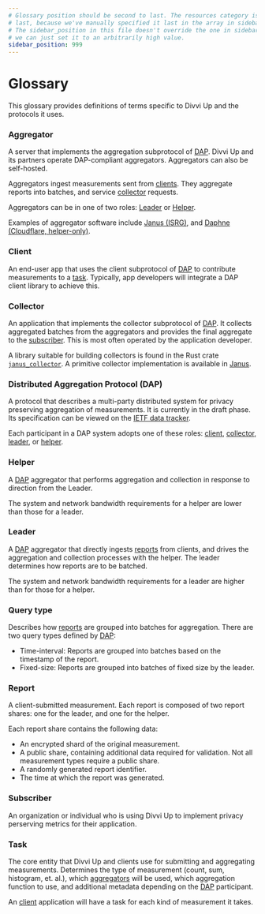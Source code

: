 ```yaml
---
# Glossary position should be second to last. The resources category is always
# last, because we've manually specified it last in the array in sidebars.js.
# The sidebar_position in this file doesn't override the one in sidebars.js, so
# we can just set it to an arbitrarily high value.
sidebar_position: 999
---
```


# Glossary

This glossary provides definitions of terms specific to Divvi Up and the
protocols it uses.

### Aggregator

A server that implements the aggregation subprotocol of
[DAP](#distributed-aggregation-protocol-dap). Divvi Up and its partners operate
DAP-compliant aggregators. Aggregators can also be self-hosted.

Aggregators ingest measurements sent from [clients](#client). They aggregate
reports into batches, and service [collector](#collector) requests.

Aggregators can be in one of two roles: [Leader](#leader) or [Helper](#helper).

Examples of aggregator software include [Janus (ISRG)][janus], and [Daphne
(Cloudflare, helper-only)][daphne].

### Client

An end-user app that uses the client subprotocol of
[DAP](#distributed-aggregation-protocol-dap) to contribute measurements to a
[task](#task). Typically, app developers will integrate a DAP client library to
achieve this.

### Collector

An application that implements the collector subprotocol of
[DAP](#distributed-aggregation-protocol-dap). It collects aggregated batches
from the aggregators and provides the final aggregate to the
[subscriber](#subscriber). This is most often operated by the application
developer.

A library suitable for building collectors is found in the Rust crate
[`janus_collector`][janus_collector]. A primitive collector implementation is
available in [Janus][collect.rs].

### Distributed Aggregation Protocol (DAP)

A protocol that describes a multi-party distributed system for privacy
preserving aggregation of measurements. It is currently in the draft phase. Its
specification can be viewed on the [IETF data tracker][DAP].

Each participant in a DAP system adopts one of these roles: [client](#client),
[collector](#collector), [leader](#leader), or [helper](#helper).

### Helper

A [DAP](#distributed-aggregation-protocol-dap) aggregator that performs
aggregation and collection in response to direction from the Leader.

The system and network bandwidth requirements for a helper are lower than those
for a leader.

### Leader

A [DAP](#distributed-aggregation-protocol-dap) aggregator that directly ingests
[reports](#report) from clients, and drives the aggregation and collection
processes with the helper. The leader determines how reports are to be batched.

The system and network bandwidth requirements for a leader are higher than for
those for a helper.

### Query type

Describes how [reports](#report) are grouped into batches for aggregation. There
are two query types defined by [DAP](#distributed-aggregation-protocol-dap):

- Time-interval: Reports are grouped into batches based on the timestamp of the
  report.
- Fixed-size: Reports are grouped into batches of fixed size by the leader.

### Report

A client-submitted measurement. Each report is composed of two report shares:
one for the leader, and one for the helper.

Each report share contains the following data:

- An encrypted shard of the original measurement.
- A public share, containing additional data required for validation. Not all
  measurement types require a public share.
- A randomly generated report identifier.
- The time at which the report was generated.

### Subscriber

An organization or individual who is using Divvi Up to implement privacy
perserving metrics for their application.

### Task

The core entity that Divvi Up and clients use for submitting and aggregating
measurements. Determines the type of measurement (count, sum, histogram, et.
al.), which [aggregators](#aggregator) will be used, which aggregation function
to use, and additional metadata depending on the
[DAP](#distributed-aggregation-protocol-dap) participant.

An [client](#client) application will have a task for each kind of measurement
it takes.

[janus]: https://github.com/divviup/janus
[daphne]: https://github.com/cloudflare/daphne
[janus_collector]: https://docs.rs/janus_collector/latest/janus_collector/
[collect.rs]:
  https://github.com/divviup/janus/blob/main/tools/src/bin/collect.rs
[DAP]: https://datatracker.ietf.org/doc/draft-ietf-ppm-dap/
